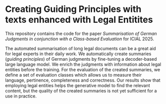# Creating Guiding Principles with texts enhanced with Legal Entitites

This repository contains the code for the paper *Summarisation of German Judgments in conjunction with a Class-based Evaluation* for ICIAL 2025.

The automated summarisation of long legal documents can be a great aid for legal experts in their daily work. We automatically create summaries (*guiding principles*) of German judgments by fine-tuning a decoder-based large language model. We enrich the judgments with information about legal entities before the training. For the evaluation of the created summaries, we define a set of evaluation classes which allows us to measure their language, pertinence, completeness and correctness. Our results show that employing legal entities helps the generative model to find the relevant content, but the quality of the created summaries is not yet sufficient for a use in practice.
